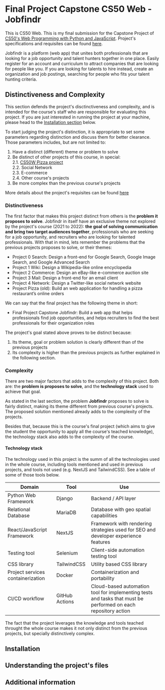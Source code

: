 # Final Project Capstone CS50 Web - Jobfindr

This is CS50 Web. This is my final submission for the Capstone Project of [CS50's Web Programming with Python and JavaScript](https://cs50.harvard.edu/web/2020/). Project's specifications and requisites can be found [here](https://cs50.harvard.edu/web/2020/projects/final/capstone/).

Jobfindr is a platform (web app) that unites both professionals that are looking for a job opportunity and talent hunters together in one place. Easily register for an account and curriculum to attract companies that are looking for people like you. If you are looking for talents to hire instead, create an organization and job postings, searching for people who fits your talent hunting criteria.

## Distinctiveness and Complexity

This section defends the project's disctinctiveness and complexity, and is intended for the course's staff who are responsible for evaluating this project. If you are just interested in running the project at your machine, please head to the [Installation section](#installation) below.

To start judging the project's distinction, it is appropriate to set some parameters regarding distinction and discuss them for better clearance. Those parameters includes, but are not limited to:

1. Have a distinct (different) theme or problem to solve
2. Be distinct of other projects of this course, in special:  
   2.1.  [CS50W Pizza project](https://docs.cs50.net/web/2020/x/projects/3/project3.html)  
   2.2. Social Network  
   2.3. E-commerce  
   2.4. Other course's projects  
3. Be more complex than the previous course's projects

More details about the project's requisites can be found [here](https://cs50.harvard.edu/web/2020/projects/final/capstone/#requirements)

### Distinctiveness


The first factor that makes this project distinct from others is the **problem it proposes to solve**. Jobfindr in itself have an exclusive theme not explored by the project's course (2021 to 2022): **the goal of solving communication and bring two target audiences together**, professionals who are seeking for a job opportunity, and recruiters who are looking for talented professionals. With that in mind, lets remember the problems that the previous projects proposes to solve, or their themes:

- Project 0 Search: Design a front-end for Google Search, Google Image Search, and Google Advanced Search
- Project 1 Wiki: Design a Wikipedia-like online encyclopedia
- Project 2 Commerce: Design an eBay-like e-commerce auction site
- Project 3 Mail: Design a front-end for an email client
- Project 4 Network: Design a Twitter-like social network website
- Project Pizza (old): Build an web application for handling a pizza restaurant’s online orders

We can say that the final project has the following theme in short:

- Final Project Capstone Jobfindr: Build a web app that helps professionals find job opportunities, and helps recruiters to find the best professionals for their organization roles

The project's goal stated above proves to be distinct because:

1. Its theme, goal or problem solution is clearly different than of the previous projects
2. Its complexity is higher than the previous projects as further explained in the following section.

### Complexity

There are two major factors that adds to the complexity of this project. Both are: the **problem is proposes to solve**, and the **technology stack** used to achieve that goal.

As stated in the last section, the problem **Jobfindr** proposes to solve is fairly distinct, making its theme different from previous course's projects. The proposed solution mentioned already adds to the complexity of the projects.

Besides that, because this is the course's final project (which aims to give the student the opportunity to apply all the course's teached knowledge), the technology stack also adds to the complexity of the course.

#### Technology stack

The technology used in this project is the summ of all the technologies used in the whole course, including tools mentioned and used in previous projects, and tools not used (e.g. NextJS and TailwindCSS). See a table of some of those tools below.

| Domain | Tool | Use |
| --- | --- | --- |
| Python Web Framework | Django | Backend / API layer |
| Relational Database | MariaDB | Database with geo spatial capabilities |
| React/JavaScript Framework | NextJS | Framework with rendering strategies used for SEO and developer experience features |
| Testing tool  | Selenium | Client-side automation testing tool |
| CSS library | TailwindCSS | Utility based CSS library |
| Project services containerization | Docker | Containerization and portability |
| CI/CD workflow | GitHub Actions | Cloud-based automation tool for implementing tests and tasks that must be performed on each repository action |

The fact that the project leverages the knowledge and tools teached throught the whole course makes it not only distinct from the previous projects, but specially distinctively complex.

## Installation

## Understanding the project's files

## Additional information
